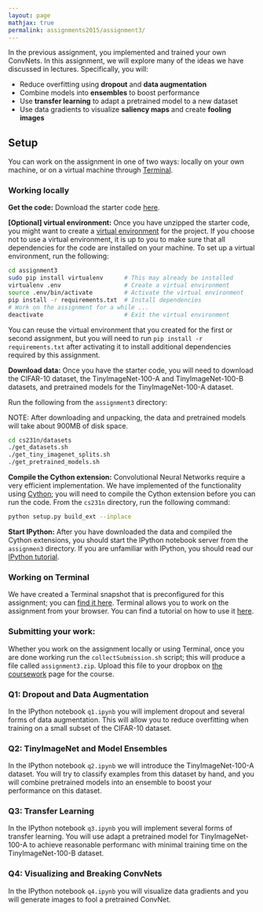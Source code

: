```yaml
---
layout: page
mathjax: true
permalink: assignments2015/assignment3/
---
```


In the previous assignment, you implemented and trained your own ConvNets.
In this assignment, we will explore many of the ideas we have discussed in
lectures. Specifically, you will:

- Reduce overfitting using **dropout** and **data augmentation**
- Combine models into **ensembles** to boost performance
- Use **transfer learning** to adapt a pretrained model to a new dataset
- Use data gradients to visualize **saliency maps** and create **fooling images**

## Setup
You can work on the assignment in one of two ways: locally on your own machine, or on a virtual machine through [Terminal](https://www.terminal.com/).

### Working locally
**Get the code:**
Download the starter code [here](http://cs231n.stanford.edu/assignment3.zip).


**[Optional] virtual environment:**
Once you have unzipped the starter code, you might want to create a
[virtual environment](http://docs.python-guide.org/en/latest/dev/virtualenvs/)
for the project. If you choose not to use a virtual environment, it is up to you
to make sure that all dependencies for the code are installed on your machine.
To set up a virtual environment, run the following:

```bash
cd assignment3
sudo pip install virtualenv      # This may already be installed
virtualenv .env                  # Create a virtual environment
source .env/bin/activate         # Activate the virtual environment
pip install -r requirements.txt  # Install dependencies
# Work on the assignment for a while ...
deactivate                       # Exit the virtual environment
```

You can reuse the virtual environment that you created for the first or second 
assignment, but you will need to run `pip install -r requirements.txt` after
activating it to install additional dependencies required by this assignment.

**Download data:**
Once you have the starter code, you will need to download the CIFAR-10 dataset,
the TinyImageNet-100-A and TinyImageNet-100-B datasets, and pretrained models
for the TinyImageNet-100-A dataset.

Run the following from the `assignment3` directory:

NOTE: After downloading and unpacking, the data and pretrained models will
take about 900MB of disk space.

```bash
cd cs231n/datasets
./get_datasets.sh
./get_tiny_imagenet_splits.sh
./get_pretrained_models.sh
```

**Compile the Cython extension:** Convolutional Neural Networks require a very efficient implementation. We have implemented of the functionality using [Cython](http://cython.org/); you will need to compile the Cython extension before you can run the code. From the `cs231n` directory, run the following command:

```bash
python setup.py build_ext --inplace
```

**Start IPython:**
After you have downloaded the data and compiled the Cython extensions,
you should start the IPython notebook server from the
`assignmen3` directory. If you are unfamiliar with IPython, you should read our
[IPython tutorial](/ipython-tutorial).

### Working on Terminal
We have created a Terminal snapshot that is preconfigured for this assignment;
you can [find it here](https://www.terminal.com/snapshot/f8e4a56cfde0d0baa519c501dfe24b3394a3124b8b84356d2cd033a229a59bff). Terminal allows you to work on the assignment from your browser. You can find a tutorial on how to use it [here](/terminal-tutorial).

### Submitting your work:
Whether you work on the assignment locally or using Terminal, once you are done
working run the `collectSubmission.sh` script; this will produce a file called
`assignment3.zip`. Upload this file to your dropbox on
[the coursework](https://coursework.stanford.edu/portal/site/W15-CS-231N-01/)
page for the course.

### Q1: Dropout and Data Augmentation

In the IPython notebook `q1.ipynb` you will implement dropout and several forms of data augmentation. This will allow you to reduce overfitting when training on a small subset of the CIFAR-10 dataset.


### Q2: TinyImageNet and Model Ensembles

In the IPython notebook `q2.ipynb` we will introduce the TinyImageNet-100-A
dataset. You will try to classify examples from this dataset by hand, and you
will combine pretrained models into an ensemble to boost your performance on
this dataset.

### Q3: Transfer Learning

In the IPython notebook `q3.ipynb` you will implement several forms of transfer
learning. You will use adapt a pretrained model for TinyImageNet-100-A to achieve
reasonable performanc with minimal training time on the TinyImageNet-100-B
dataset.

### Q4: Visualizing and Breaking ConvNets

In the IPython notebook `q4.ipynb` you will visualize data gradients and you
will generate images to fool a pretrained ConvNet.

